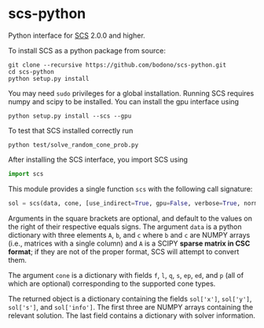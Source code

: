 # scs-python
Python interface for [SCS](https://github.com/cvxgrp/scs) 2.0.0 and higher.

To install SCS as a python package from source:
```shell
git clone --recursive https://github.com/bodono/scs-python.git
cd scs-python
python setup.py install
```
You may need `sudo` privileges for a global installation. Running SCS requires
numpy and scipy to be installed. You can install the gpu interface using
```shell
python setup.py install --scs --gpu
```
To test that SCS installed correctly run
```shell
python test/solve_random_cone_prob.py
```

After installing the SCS interface, you import SCS using
```python
import scs
```
This module provides a single function `scs` with the following call signature:
```python
sol = scs(data, cone, [use_indirect=True, gpu=False, verbose=True, normalize=True, max_iters=2500, scale=5, eps=1e-3, cg_rate=2, alpha=1.8, rho_x=1e-3, acceleration_lookback=20])
```
Arguments in the square brackets are optional, and default to the values on the
right of their respective equals signs.  The argument `data` is a python
dictionary with three elements `A`, `b`, and `c` where `b` and `c` are NUMPY
arrays (i.e., matrices with a single column) and `A` is a SCIPY **sparse matrix
in CSC format**; if they are not of the proper format, SCS will attempt to
convert them.

The argument `cone` is a dictionary with fields `f`, `l`, `q`, `s`, `ep`, `ed`,
and `p` (all of which are optional) corresponding to the supported cone types.

The returned object is a dictionary containing the fields `sol['x']`,
`sol['y']`, `sol['s']`, and `sol['info']`.  The first three are NUMPY arrays
containing the relevant solution. The last field contains a dictionary with
solver information.

